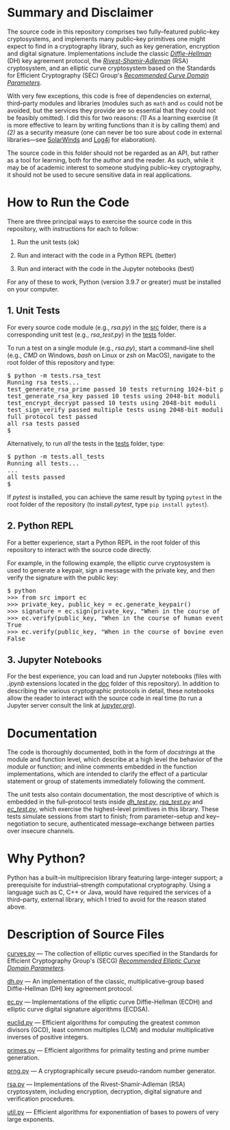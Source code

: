 # Summary and Disclaimer
The source code in this repository comprises two fully&ndash;featured public&ndash;key cryptosystems, and implements many public&ndash;key primitives one might expect to find in a cryptography library, such as key generation, encryption and digital signature. Implementations include the classic [*Diffie-Hellman*](https://en.wikipedia.org/wiki/Diffie%E2%80%93Hellman_key_exchange) (DH) key agreement protocol, the [*Rivest-Shamir-Adleman*](https://en.wikipedia.org/wiki/RSA_(cryptosystem)) (RSA) cryptosystem, and an elliptic curve cryptosystem based on the Standards for Efficient Cryptography (SEC) Group's [*Recommended Curve Domain Parameters*](https://www.secg.org/sec2-v2.pdf).

With very few exceptions, this code is free of dependencies on external, third&ndash;party modules and libraries (modules such as `math` and `os` could not be avoided, but the services they provide are so essential that they could not  be feasibly omitted).
I did this for two reasons: *(1)* As a learning exercise (it is more effective to learn by writing functions than it is by calling them) and *(2)* as a security measure (one can never be too sure about code in external libraries&mdash;see [SolarWinds](https://www.wired.com/story/solarwinds-hack-supply-chain-threats-improvements/) and [Log4j](https://www.pcmag.com/how-to/what-is-the-log4j-exploit-and-what-can-you-do-to-stay-safe) for elaboration).

The source code in this folder should not be regarded as an API, but rather as a tool for learning, both for the author and the reader. As such, while it may be of academic interest to someone studying public&ndash;key cryptography, it should not be used to secure sensitive data in real applications.

# How to Run the Code
There are three principal ways to exercise the source code in this repository, with instructions for each to follow:

1. Run the unit tests (ok)

2. Run and interact with the code in a Python REPL (better)

3. Run and interact with the code in the Jupyter notebooks (best)

For any of these to work, Python (version 3.9.7 or greater) must be installed on your computer.

## 1. Unit Tests
For every source code module (e.g., *rsa.py*) in the [src](https://github.com/dchampion/crypto/tree/master/src) folder, there is a corresponding unit test (e.g., *rsa_test.py*) in the [tests](https://github.com/dchampion/crypto/tree/master/tests) folder.

To run a test on a single module (e.g., *rsa.py*), start a command&ndash;line shell (e.g., *CMD* on Windows, *bash* on Linux or *zsh* on MacOS), navigate to the root folder of this repository and type:

<pre>
$ python -m tests.rsa_test
Running rsa tests...
test_generate_rsa_prime passed 10 tests returning 1024-bit primes
test_generate_rsa_key passed 10 tests using 2048-bit moduli
test_encrypt_decrypt passed 10 tests using 2048-bit moduli
test_sign_verify passed multiple tests using 2048-bit moduli
full protocol test passed
all rsa tests passed
$
</pre>

Alternatively, to run *all* the tests in the [tests](https://github.com/dchampion/crypto/tree/master/tests) folder, type:

<pre>
$ python -m tests.all_tests
Running all tests...
...
all tests passed
$
</pre>

If *pytest* is installed, you can achieve the same result by typing `pytest` in the root folder of the repository (to install *pytest*, type `pip install pytest`).

## 2. Python REPL
For a better experience, start a Python REPL in the root folder of this repository to interact with the source code directly.

For example, in the following example, the elliptic curve cryptosystem is used to generate a keypair, sign a message with the private key, and then verify the signature with the public key:

<pre>
$ python
>>> from src import ec
>>> private_key, public_key = ec.generate_keypair()
>>> signature = ec.sign(private_key, "When in the course of human events...")
>>> ec.verify(public_key, "When in the course of human events...", signature)
True
>>> ec.verify(public_key, "When in the course of bovine events...", signature)
False
</pre>

## 3. Jupyter Notebooks
For the best experience, you can load and run Jupyter notebooks (files with *.ipynb* extensions located in the [doc](https://github.com/dchampion/crypto/tree/master/doc) folder of this repository). In addition to describing the various cryptographic protocols in detail, these notebooks allow the reader to interact with the source code in real time (to run a Jupyter server consult the link at [*jupyter.org*](https://jupyter.org/)).

# Documentation
The code is thoroughly documented, both in the form of *docstrings* at the module and function level, which describe at a high level the behavior of the module or function; and inline comments embedded in the function implementations, which are intended to clarify the effect of a particular statement or group of statements immediately following the comment.

The unit tests also contain documentation, the most descriptive of which is embedded in the full&ndash;protocol tests inside [*dh_test.py*](https://github.com/dchampion/crypto/blob/master/tests/dh_test.py), [*rsa_test.py*](https://github.com/dchampion/crypto/blob/master/tests/rsa_test.py) and [*ec_test.py*](https://github.com/dchampion/crypto/blob/master/tests/ec_test.py), which exercise the highest&ndash;level primitives in this library. These tests simulate sessions from start to finish; from parameter&ndash;setup and key&ndash;negotiation to secure, authenticated message&ndash;exchange between parties over insecure channels.

# Why Python?
Python has a built&ndash;in multiprecision library featuring large-integer support; a prerequisite for industrial&ndash;strength computational cryptography. Using a language such as C, C++ or Java, would have required the services of a third&ndash;party, external library, which I tried to avoid for the reason stated above.

# Description of Source Files
[curves.py](https://github.com/dchampion/crypto/blob/master/src/curves.py) &mdash; The collection of elliptic curves specified in the Standards for Efficient Cryptography Group's (SECG) [*Recommended Elliptic Curve Domain Parameters*](https://www.secg.org/sec2-v2.pdf).

[dh.py](https://github.com/dchampion/crypto/blob/master/src/dh.py) &mdash; An implementation of the classic, multiplicative-group based Diffie-Hellman (DH) key agreement protocol.

[ec.py](https://github.com/dchampion/crypto/blob/master/src/ec.py) &mdash; Implementations of the elliptic curve Diffie-Hellman (ECDH) and elliptic curve digital signature algorithms (ECDSA).

[euclid.py](https://github.com/dchampion/crypto/blob/master/src/euclid.py) &mdash; Efficient algorithms for computing the greatest common divisors (GCD), least common multiples (LCM) and modular multiplicative inverses of positive integers.

[primes.py](https://github.com/dchampion/crypto/blob/master/src/primes.py) &mdash; Efficient algorithms for primality testing and prime number generation.

[prng.py](https://github.com/dchampion/crypto/blob/master/src/prng.py) &mdash; A cryptographically secure pseudo-random number generator.

[rsa.py](https://github.com/dchampion/crypto/blob/master/src/rsa.py) &mdash; Implementations of the Rivest-Shamir-Adleman (RSA) cryptosystem, including encryption, decryption, digital signature and verification procedures.

[util.py](https://github.com/dchampion/crypto/blob/master/src/util.py) &mdash; Efficient algorithms for exponentiation of bases to powers of very large exponents.